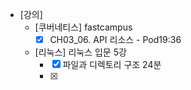 - [강의]
	- [쿠버네티스] fastcampus
		- [x] CH03_06. API 리소스 - Pod19:36
	- [리눅스] 리눅스 입문 5강
		- [x] 파일과 디렉토리 구조 24분
		- [x] 
<!--stackedit_data:
eyJoaXN0b3J5IjpbLTE5NTEwMjcwMzRdfQ==
-->